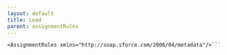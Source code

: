```yaml
---
layout: default
title: Lead
parent: assignmentRules
---
```


```<?xml version="1.0" encoding="UTF-8"?>
<AssignmentRules xmlns="http://soap.sforce.com/2006/04/metadata"/>```
